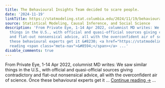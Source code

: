 ```yaml
---
title: The Behavioural Insights Team decided to scare people.
date: '2024-11-19'
linkTitle: https://statmodeling.stat.columbia.edu/2024/11/19/behavioural-insights-team-for-the-loss/
source: Statistical Modeling, Causal Inference, and Social Science
description: 'From Private Eye, 1-14 Apr 2022, columnist MD writes: We saw similar
  things in the U.S., with official and quasi-official sources giving contradictory
  and flat-out nonsensical advice, all with the overconfident air of science. Once
  these behavioural experts get it &#8230; <a href="https://statmodeling.stat.columbia.edu/2024/11/19/behavioural-insights-team-for-the-loss/">Continue
  reading <span class="meta-nav">&#8594;</span></a> ...'
disable_comments: true
---
```

From Private Eye, 1-14 Apr 2022, columnist MD writes: We saw similar things in the U.S., with official and quasi-official sources giving contradictory and flat-out nonsensical advice, all with the overconfident air of science. Once these behavioural experts get it &#8230; <a href="https://statmodeling.stat.columbia.edu/2024/11/19/behavioural-insights-team-for-the-loss/">Continue reading <span class="meta-nav">&#8594;</span></a> ...